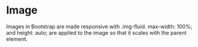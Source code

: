 # Image

Images in Bootstrap are made responsive with .img-fluid. max-width: 100%; and
height: auto; are applied to the image so that it scales with the parent
element.
